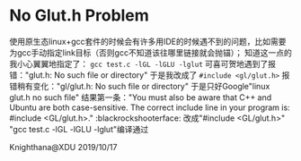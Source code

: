 
# No Glut.h Problem

 使用原生态linux+gcc套件的时候会有许多用IDE的时候遇不到的问题，比如需要为gcc手动指定link目标（否则gcc不知道该往哪里链接就会抛锚）；
 知道这一点的我小心翼翼地指定了：
 `gcc test.c -lGL -lGLU -lglut`
 可喜可贺地遇到了报错："glut.h: No such file or directory"
 于是我改成了 `#include <gl/glut.h>`
 报错稍有变化："gl/glut.h: No such file or directory"
 于是只好Google"linux glut.h no such file"
 结果第一条："You must also be aware that C++ and Ubuntu are both case-sensitive. The correct include line in your program is: #include <GL/glut.h>."
 :blackrockshooterface:
 改成"#include <GL/glut.h>" "gcc test.c -lGL -lGLU -lglut"编译通过

 Knighthana@XDU
 2019/10/17
